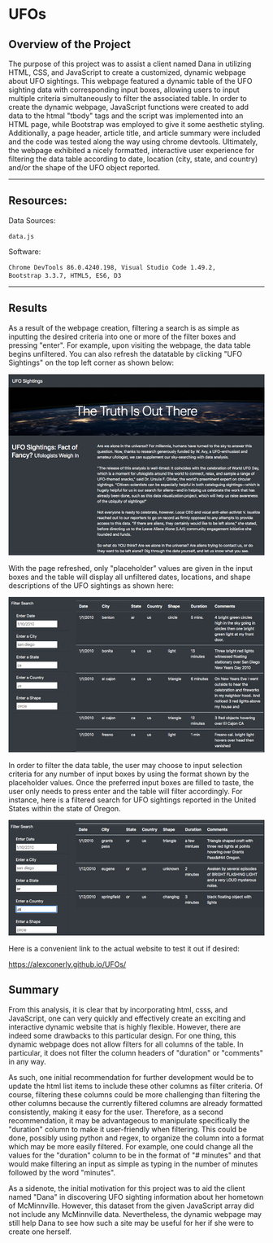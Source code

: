 # UFOs

## Overview of the Project

The purpose of this project was to assist a client named Dana in utilizing HTML, CSS, and JavaScript to create a customized, dynamic webpage about UFO sightings.  This webpage featured a dynamic table of the UFO sighting data with corresponding input boxes, allowing users to input multiple criteria simultaneously to filter the associated table.  In order to create the dynamic webpage, JavaScript functions were created to add data to the htmal "tbody" tags and the script was implemented into an HTML page, while Bootstrap was employed to give it some aesthetic styling.  Additionally, a page header, article title, and article summary were included and the code was tested along the way using chrome devtools.  Ultimately, the webpage exhibited a nicely formatted, interactive user experience for filtering the data table according to date, location (city, state, and country) and/or the shape of the UFO object reported.

---------------------------------------------
## Resources:

Data Sources: 

    data.js

Software: 

    Chrome DevTools 86.0.4240.198, Visual Studio Code 1.49.2,
    Bootstrap 3.3.7, HTML5, ES6, D3

---------------------------------------------

## Results

As a result of the webpage creation, filtering a search is as simple as inputting the desired criteria into one or more of the filter boxes and pressing "enter".  For example, upon visiting the webpage, the data table begins unfiltered.  You can also refresh the datatable by clicking "UFO Sightings" on the top left corner as shown below:

![](Resources/refresh_btn.png)


With the page refreshed, only "placeholder" values are given in the input boxes and the table will display all unfiltered dates, locations, and shape descriptions of the UFO sightings as shown here:

![](Resources/unfiltered.png)

In order to filter the data table, the user may choose to input selection criteria for any number of input boxes by using the format shown by the placeholder values.  Once the preferred input boxes are filled to taste, the user only needs to press enter and the table will filter accordingly.  For instance, here is a filtered search for UFO sightings reported in the United States within the state of Oregon.

![](Resources/Oregon_us.png)

Here is a convenient link to the actual website to test it out if desired:

https://alexconerly.github.io/UFOs/


## Summary

From this analysis, it is clear that by incorporating html, csss, and JavaScript, one can very quickly and effectively create an exciting and interactive dynamic website that is highly flexible.  However, there are indeed some drawbacks to this particular design.  For one thing, this dynamic webpage does not allow filters for all columns of the table.  In particular, it does not filter the column headers of "duration" or "comments" in any way.  

As such, one initial recommendation for further development would be to update the html list items to include these other columns as filter criteria.  Of course, filtering these columns could be more challenging than filtering the other columns because the currently filtered columns are already formatted consistently, making it easy for the user.  Therefore, as a second recommendation, it may be advantageous to manipulate specifically the "duration" column to make it user-friendly when filtering.  This could be done, possibly using python and regex, to organize the column into a format which may be more easily filtered.  For example, one could change all the values for the "duration" column to be in the format of "# minutes" and that would make filtering an input as simple as typing in the number of minutes followed by the word "minutes".

As a sidenote, the initial motivation for this project was to aid the client named "Dana" in discovering UFO sighting information about her hometown of McMinnville.  However, this dataset from the given JavaScript array did not include any McMinnville data.  Nevertheless, the dynamic webpage may still help Dana to see how such a site may be useful for her if she were to create one herself.